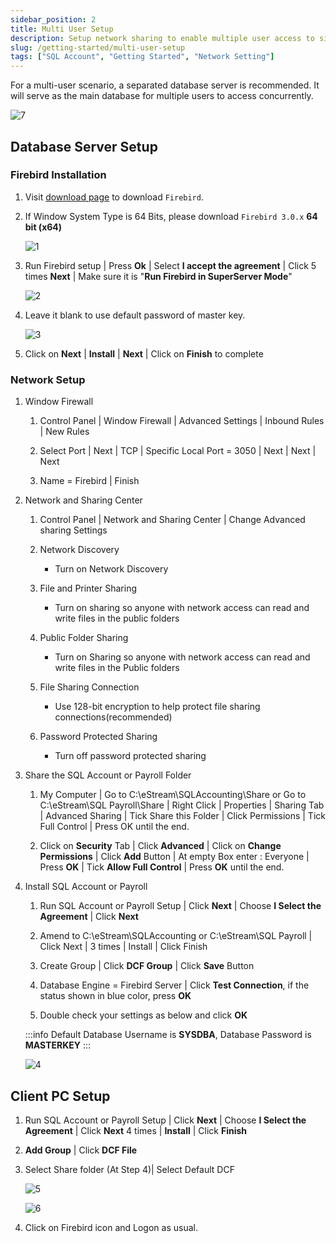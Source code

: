 ```yaml
---
sidebar_position: 2
title: Multi User Setup
description: Setup network sharing to enable multiple user access to single database server
slug: /getting-started/multi-user-setup
tags: ["SQL Account", "Getting Started", "Network Setting"]
---
```


For a multi-user scenario, a separated database server is recommended. It will serve as the main database for multiple users to access concurrently.

![7](../../static/img/getting-started/multiuser-setup/7.png)

## Database Server Setup

### Firebird Installation

   1. Visit [download page](http://www.sql.com.my/support/downloads) to download `Firebird`.

   2. If Window System Type is 64 Bits, please download `Firebird 3.0.x` **64 bit (x64)**

      ![1](../../static/img/getting-started/multiuser-setup/1.png)

   3. Run Firebird setup | Press **Ok** | Select **I accept the agreement** | Click 5 times **Next** | Make sure it is "**Run Firebird in SuperServer Mode**"

      ![2](../../static/img/getting-started/multiuser-setup/2.png)

   4. Leave it blank to use default password of master key.

      ![3](../../static/img/getting-started/multiuser-setup/3.png)

   5. Click on **Next** | **Install** | **Next** | Click on **Finish** to complete

### Network Setup

1. Window Firewall

   1. Control Panel | Window Firewall | Advanced Settings | Inbound Rules | New Rules

   2. Select Port | Next | TCP | Specific Local Port = 3050 | Next | Next | Next

   3. Name = Firebird | Finish

2. Network and Sharing Center

   1. Control Panel | Network and Sharing Center | Change Advanced sharing Settings

   2. Network Discovery

      - Turn on Network Discovery

   3. File and Printer Sharing

      - Turn on sharing so anyone with network access can read and write files in the public folders

   4. Public Folder Sharing

      - Turn on Sharing so anyone with network access can read and write files in the Public folders

   5. File Sharing Connection

      - Use 128-bit encryption to help protect file sharing connections(recommended)

   6. Password Protected Sharing

      - Turn off password protected sharing

3. Share the SQL Account or Payroll Folder

   1. My Computer | Go to C:\eStream\SQLAccounting\Share or Go to C:\eStream\SQL Payroll\Share | Right Click | Properties | Sharing Tab | Advanced Sharing | Tick Share this Folder | Click Permissions | Tick Full Control | Press OK until the end.

   2. Click on **Security** Tab | Click **Advanced** | Click on **Change Permissions** | Click **Add** Button | At empty Box enter : Everyone | Press **OK** | Tick **Allow Full Control** | Press **OK** until the end.

4. Install SQL Account or Payroll

   1. Run SQL Account or Payroll Setup | Click **Next** | Choose **I Select the Agreement** | Click **Next**

   2. Amend to C:\eStream\SQLAccounting or C:\eStream\SQL Payroll | Click Next | 3 times | Install | Click Finish

   3. Create Group | Click **DCF Group** | Click **Save** Button

   4. Database Engine = Firebird Server | Click **Test Connection**, if the status shown in blue color, press **OK**

   5. Double check your settings as below and click **OK**

   :::info
      Default Database Username is **SYSDBA**, Database Password is **MASTERKEY**
   :::

      ![4](../../static/img/getting-started/multiuser-setup/4.png)

## Client PC Setup

   1. Run SQL Account or Payroll Setup | Click **Next** | Choose **I Select the Agreement** | Click **Next** 4 times | **Install** | Click **Finish**

   2. **Add Group** | Click **DCF File**

   3. Select Share folder (At Step 4)| Select Default DCF

      ![5](../../static/img/getting-started/multiuser-setup/5.png)

      ![6](../../static/img/getting-started/multiuser-setup/6.png)

   4. Click on Firebird icon and Logon as usual.
